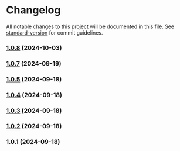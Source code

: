 # Changelog

All notable changes to this project will be documented in this file. See [standard-version](https://github.com/conventional-changelog/standard-version) for commit guidelines.

### [1.0.8](https://github.com/rramirezgit/demo.luka/compare/v1.0.7...v1.0.8) (2024-10-03)

### [1.0.7](https://github.com/rramirezgit/demo.luka/compare/v1.0.5...v1.0.7) (2024-09-19)

### [1.0.5](https://github.com/rramirezgit/demo.luka/compare/v1.0.4...v1.0.5) (2024-09-18)

### [1.0.4](https://github.com/rramirezgit/demo.luka/compare/v1.0.3...v1.0.4) (2024-09-18)

### [1.0.3](https://github.com/rramirezgit/demo.luka/compare/v1.0.2...v1.0.3) (2024-09-18)

### [1.0.2](https://github.com/rramirezgit/demo.luka/compare/v1.0.1...v1.0.2) (2024-09-18)

### 1.0.1 (2024-09-18)
